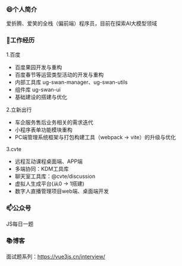 ### 😄个人简介

爱折腾、爱笑的全栈（偏前端）程序员，目前在探索AI大模型领域

### 🔭工作经历

1.百度
- 百度果园开发与重构
- 百度春节等运营类型活动的开发与重构
- 内部工具库 ug-swan-manager、ug-swan-utils
- 组件库 ug-swan-ui
- 基础建设的搭建与优化

2.立新出行
- 车企服务售后业务相关的需求迭代
- 小程序表单功能模块重构
- PC端管理系统框架与打包构建工具（webpack -> vite）的升级与优化

3.cvte
- 远程互动课程桌面端、APP端
- 多端协同：KDM工具库
- 聊天室工具库：@cvte/discussion
- 虚拟人生成平台(从0 -> 1搭建)
- 数字人直播管理项目web端、桌面端开发

### 📫公众号

JS每日一题

### 📚博客

面试题系列：https://vue3js.cn/interview/
